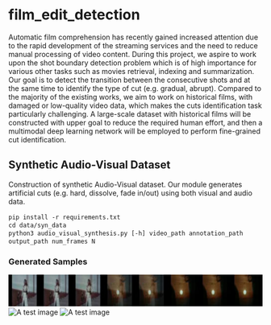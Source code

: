 # film_edit_detection
Automatic film comprehension has recently gained increased attention due to the rapid development of the streaming services and the need to reduce manual processing of video content. During this project, we aspire to work upon the shot boundary detection problem which is of high importance for various other tasks such as movies retrieval, indexing and summarization. Our goal is to detect the transition between the consecutive shots and at the same time to identify the type of cut (e.g. gradual, abrupt). Compared to the majority of the existing works, we aim to work on historical films, with damaged or low-quality video data, which makes the cuts identification task particularly challenging. A large-scale dataset with historical films will be constructed with upper goal to reduce the required human effort, and then a multimodal deep learning network will be employed to perform fine-grained cut identification.


## Synthetic Audio-Visual Dataset

Construction of synthetic Audio-Visual dataset. Our module generates 
artificial cuts (e.g. hard, dissolve, fade in/out) using both visual and audio data. 

```
pip install -r requirements.txt
cd data/syn_data
python3 audio_visual_synthesis.py [-h] video_path annotation_path output_path num_frames N
```

### Generated Samples
![A test image](imgs/gradual.jpg)
![A test image](imgs/f_in1.jpg)
![A test image](imgs/sea_image.jpg)


[//]: # (###)

[//]: # ()
[//]: # (## Trained SBD Model results)

[//]: # ()
[//]: # (|  Model  | RAI  |  BBC  |)

[//]: # (|:-------:|:----:|:-----:| )

[//]: # (| DeepSBD | 0.87 | 0.9 |)

[//]: # ()
[//]: # (## Singularity Envorinment)

[//]: # ()
[//]: # (1. Connect to CWRU HPC)

[//]: # (```)

[//]: # (ssh user@rider.case.edu)

[//]: # (```)

[//]: # ()
[//]: # (2. Request GPU node)

[//]: # (```)

[//]: # (module load singularity)

[//]: # (```)

[//]: # ()
[//]: # (4. Load singularity module)

[//]: # (```)

[//]: # (module load singularity)

[//]: # (```)

[//]: # ()
[//]: # (5. Run Modules)

[//]: # (```)

[//]: # (singularity exec --nv first_version.sif python3 train_xor.py)

[//]: # (```)

[//]: # ()
[//]: # (## References)

